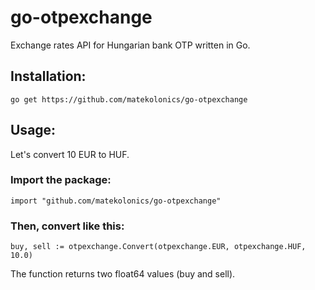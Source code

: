 # go-otpexchange
Exchange rates API for Hungarian bank OTP written in Go.

## Installation:
`go get https://github.com/matekolonics/go-otpexchange`

## Usage:
Let's convert 10 EUR to HUF.
### Import the package:
```
import "github.com/matekolonics/go-otpexchange"
```
### Then, convert like this:
```
buy, sell := otpexchange.Convert(otpexchange.EUR, otpexchange.HUF, 10.0)
```
The function returns two float64 values (buy and sell).
